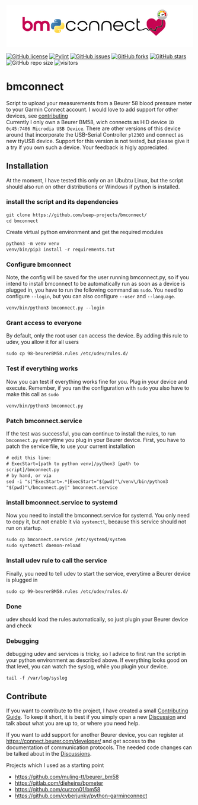 <picture>
  <source media="(prefers-color-scheme: dark)" srcset="resources/bmconnect_banner_dark.png">
  <img alt="bm+connect" src="resources/bmconnect_banner.png">
</picture>

[![GitHub license](https://img.shields.io/github/license/beep-projects/bmconnect)](https://github.com/beep-projects/bmconnect/blob/main/LICENSE) [![Pylint](https://github.com/beep-projects/bmconnect/actions/workflows/pylint.yml/badge.svg)](https://github.com/beep-projects/bmconnect/actions/workflows/pylint.yml) [![GitHub issues](https://img.shields.io/github/issues/beep-projects/bmconnect)](https://github.com/beep-projects/bmconnect/issues) [![GitHub forks](https://img.shields.io/github/forks/beep-projects/bmconnect)](https://github.com/beep-projects/bmconnect/network) [![GitHub stars](https://img.shields.io/github/stars/beep-projects/bmconnect)](https://github.com/beep-projects/bmconnect/stargazers) ![GitHub repo size](https://img.shields.io/github/repo-size/beep-projects/bmconnect) ![visitors](https://visitor-badge.glitch.me/badge?page_id=beep-projects.bmconnect)

# bmconnect
Script to upload your measurements from a Beurer 58 blood pressure meter to your Garmin Connect account. I would love to add support for other devices, see [contributing](#Contribute)  
Currently I only own a Beurer BM58, wich connects as HID device `ID 0c45:7406 Microdia USB Device`.
There are other versions of this device around that incorporate the USB-Serial Controller `pl2303` and connect as new ttyUSB device. Support for this version is not tested, but please give it a try if you own such a device. Your feedback is higly appreciated.

## Installation
At the moment, I have tested this only on an Ububtu Linux, but the script should also run on other distributions or Windows if python is installed.

### install the script and its dependencies
```
git clone https://github.com/beep-projects/bmconnect/
cd bmconnect
```
Create virtual python environment and get the required modules
```
python3 -m venv venv
venv/bin/pip3 install -r requirements.txt
```
### Configure bmconnect
Note, the config will be saved for the user running bmconnect.py, so if you intend to install bmconnect to be automatically run as soon as a device is plugged in, you have to run the following command as `sudo`.
You need to configure `--login`, but you can also configure `--user` and `--language`.
```
venv/bin/python3 bmconnect.py --login
```
### Grant access to everyone
By default, only the root user can access the device. By adding this rule to udev, you allow it for all users
```
sudo cp 98-beurerBM58.rules /etc/udev/rules.d/
```
### Test if everything works
Now you can test if everything works fine for you. Plug in your device and execute. Remember, if you ran the configuration with `sudo` you also have to make this call as `sudo`
```
venv/bin/python3 bmconnect.py
```
### Patch bmconnect.service 
If the test was successful, you can continue to install the rules, to run `bmconnect.py` everytime you plug in your Beurer device. First, you have to patch the service file, to use your current installation
```
# edit this line: 
# ExecStart=[path to python venv]/python3 [path to script]/bmconnect.py
# by hand, or via
sed -i "s|^ExecStart=.*|ExecStart="$(pwd)"\/venv\/bin/python3 "$(pwd)"\/bmconnect.py|" bmconnect.service
```
### install bmconnect.service to systemd
Now you need to install the bmconnect.service for systemd. You only need to copy it, but not enable it via `systemctl`, because this service should not run on startup.
```
sudo cp bmconnect.service /etc/systemd/system
sudo systemctl daemon-reload
```
### Install udev rule to call the service
Finally, you need to tell udev to start the service, everytime a Beurer device is plugged in
```
sudo cp 99-beurerBM58.rules /etc/udev/rules.d/
```
### Done
udev should load the rules automatically, so just plugin your Beurer device and check

### Debugging
debugging udev and services is tricky, so I advice to first run the script in your python environment as described above. If everything looks good on that level, you can watch the syslog, while you plugin your device.
```
tail -f /var/log/syslog
```

## Contribute
If you want to contribute to the project, I have created a small [Contributing Guide](CONTRIBUTING.md). To keep it short, it is best if you simply open a new [Discussion](https://github.com/beep-projects/bmconnect/discussions) and talk about what you are up to, or where you need help.

If you want to add support for another Beurer device, you can register at https://connect.beurer.com/developer/ and get access to the documentation of communication protocols. The needed code changes can be talked about in the [Discussions](https://github.com/beep-projects/bmconnect/discussions).

Projects which I used as a starting point
- https://github.com/muling-tt/beurer_bm58
- https://gitlab.com/dieheins/bpmeter
- https://github.com/curzon01/bm58
- https://github.com/cyberjunky/python-garminconnect

